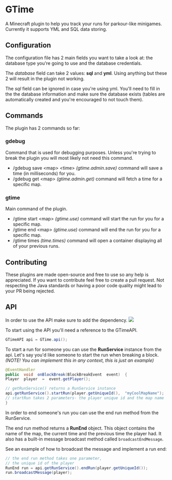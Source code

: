 
# GTime
A Minecraft plugin to help you track your runs for parkour-like minigames. Currently it supports YML and SQL data storing.

## Configuration
The configuration file has 2 main fields you want to take a look at: the database type you're going to use and the database credentials.

The *database* field can take 2 values: **sql** and **yml**. Using anything but these 2 will result in the plugin not working.

The *sql* field can be ignored in case you're using yml. You'll need to fill in the the database information and make sure the database exists (tables are automatically created and you're encouraged to not touch them).

## Commands
The plugin has 2 commands so far:

### gdebug
Command that is used for debugging purposes. Unless you're trying to break the plugin you will most likely not need this command.

- /gdebug  save \<map\> \<time\> *(gtime.admin.save)*
command will save a time (in milliseconds) for you.
- /gdebug get \<map\> *(gtime.admin.get)*
command will fetch a time for a specific map.

### gtime
Main command of the plugin.

- /gtime start \<map\> *(gtime.use)*
command will start the run for you for a specific map.
- /gtime end \<map\> *(gtime.use)*
command will end the run for you for a specific map.
- /gtime times *(time.times)*
command will open a container displaying all of your previous runs.

## Contributing
These plugins are made open-source and free to use so any help is appreciated. If you want to contribute feel free to create a pull request. Not respecting the Java standards or having a poor code quality might lead to your PR being rejected. 

## API
In order to use the API make sure to add the dependency.
[![](https://jitpack.io/v/Gargant0373/GTime.svg)](https://jitpack.io/#Gargant0373/GTime)

To start using the API you'll need a reference to the GTimeAPI.

```java
GTimeAPI api = GTime.api();
```

To start a run for someone you can use the **RunService** instance from the api. Let's say you'd like someone to start the run when breaking a block.
*(NOTE! You can implement this in any context, this is just an example)*

```java
@EventHandler
public  void  onBlockBreak(BlockBreakEvent  event)  {
Player  player  =  event.getPlayer();

// getRunService() returns a RunService instance
api.getRunService().startRun(player.getUniqueId(),  "myCoolMapName");
// startRun takes 2 parameters- the player unique id and the map name
}
```

In order to end someone's run you can use the end run method from the RunService.

The end run method returns a **RunEnd** object. This object contains the name of the map, the current time and the previous time the player had. It also has a built-in message broadcast method called `broadcastEndMessage`.

See an example of how to broadcast the message and implement a run end:

```java
// the end run method takes one parameter,
// the unique id of the player
RunEnd run = api.getRunService().endRun(player.getUniqueId());
run.broadcastMessage(player);
```
